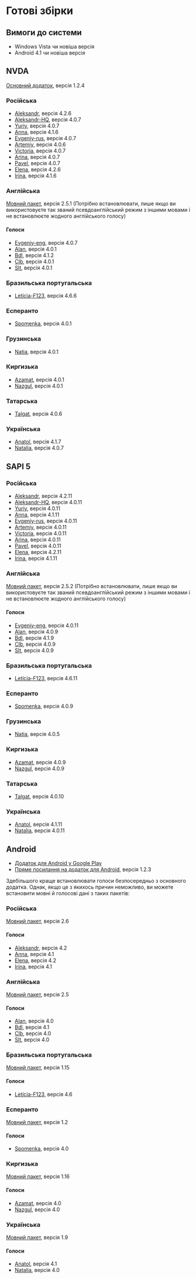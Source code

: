 <!-- markdownlint-disable MD013 -->
# Готові збірки

## Вимоги до системи

* Windows Vista чи новіша версія
* Android 4.1 чи новіша версія

## NVDA

[Основний додаток](https://rhvoice.eu-central-1.linodeobjects.com/RHVoice-1.2.4.nvda-addon), версія 1.2.4

### Російська

* [Aleksandr](https://rhvoice.eu-central-1.linodeobjects.com/RHVoice-voice-Russian-Aleksandr-4.2.6.nvda-addon), версія 4.2.6
* [Aleksandr-HQ](https://rhvoice.su/downloads/?voice=aleksandr-hq&type=nvda), версія 4.0.7
* [Yuriy](https://rhvoice.su/downloads/?voice=yuriy&type=nvda), версія 4.0.7
* [Anna](https://rhvoice.eu-central-1.linodeobjects.com/RHVoice-voice-Russian-Anna-4.1.6.nvda-addon), версія 4.1.6
* [Evgeniy-rus](https://rhvoice.su/downloads/?voice=evgeniy-rus&type=nvda), версія 4.0.7
* [Artemiy](https://rhvoice.su/downloads/?voice=artemiy&type=nvda), версія 4.0.6
* [Victoria](https://rhvoice.su/downloads/?voice=victoria&type=nvda), версія 4.0.7
* [Arina](https://rhvoice.su/downloads/?voice=arina&type=nvda), версія 4.0.7
* [Pavel](https://rhvoice.su/downloads/?voice=pavel&type=nvda), версія 4.0.7
* [Elena](https://rhvoice.eu-central-1.linodeobjects.com/RHVoice-voice-Russian-Elena-4.2.6.nvda-addon), версія 4.2.6
* [Irina](https://rhvoice.eu-central-1.linodeobjects.com/RHVoice-voice-Russian-Irina-4.1.6.nvda-addon), версія 4.1.6

### Англійська

[Мовний пакет](https://rhvoice.eu-central-1.linodeobjects.com/RHVoice-language-English-2.5.1.nvda-addon), версія 2.5.1 (Потрібно встановлювати, лише якщо ви використовуєте так званий псевдоанглійський режим з іншими мовами і не встановлюєте жодного англійського голосу)

#### Голоси

* [Evgeniy-eng](https://rhvoice.su/downloads/?voice=evgeniy-eng&type=nvda), версія 4.0.7
* [Alan](https://rhvoice.eu-central-1.linodeobjects.com/RHVoice-voice-English-Alan-4.0.1.nvda-addon), версія 4.0.1
* [Bdl](https://rhvoice.eu-central-1.linodeobjects.com/RHVoice-voice-English-Bdl-4.1.2.nvda-addon), версія 4.1.2
* [Clb](https://rhvoice.eu-central-1.linodeobjects.com/RHVoice-voice-English-Clb-4.0.1.nvda-addon), версія 4.0.1
* [Slt](https://rhvoice.eu-central-1.linodeobjects.com/RHVoice-voice-English-Slt-4.0.1.nvda-addon), версія 4.0.1

### Бразильська португальська

* [Letícia-F123](https://f123.org/leticia/download/Windows/RHVoice-Brazilian-Portuguese-voice-Leticia-F123-4.6.6.nvda-addon), версія 4.6.6

### Есперанто

* [Spomenka](https://rhvoice.eu-central-1.linodeobjects.com/RHVoice-voice-Esperanto-Spomenka-4.0.1.nvda-addon), версія 4.0.1

### Грузинська

* [Natia](http://blindaid.ge/files/nvda/RHVoice-voice-Georgian-Natia-4.0.1.nvda-addon), версія 4.0.1

### Киргизька

* [Azamat](https://rhvoice.eu-central-1.linodeobjects.com/RHVoice-voice-Kyrgyz-Azamat-4.0.1.nvda-addon), версія 4.0.1
* [Nazgul](https://rhvoice.eu-central-1.linodeobjects.com/RHVoice-voice-Kyrgyz-Nazgul-4.0.1.nvda-addon), версія 4.0.1

### Татарська

* [Talgat](https://drive.google.com/open?id=1sgQMfjTywZudiLJeLS39Rl4GY3-eG6JM), версія 4.0.6

### Українська

* [Anatol](https://rhvoice.eu-central-1.linodeobjects.com/RHVoice-voice-Ukrainian-Anatol-4.1.7.nvda-addon), версія 4.1.7
* [Natalia](https://rhvoice.eu-central-1.linodeobjects.com/RHVoice-voice-Ukrainian-Natalia-4.0.7.nvda-addon), версія 4.0.7

## SAPI 5

### Російська

* [Aleksandr](https://rhvoice.eu-central-1.linodeobjects.com/RHVoice-voice-Russian-Aleksandr-v4.2.11-setup.exe), версія 4.2.11
* [Aleksandr-HQ](https://rhvoice.su/downloads/?voice=aleksandr-hq&type=sapi), версія 4.0.11
* [Yuriy](https://rhvoice.su/downloads/?voice=yuriy&type=sapi), версія 4.0.11
* [Anna](https://rhvoice.eu-central-1.linodeobjects.com/RHVoice-voice-Russian-Anna-v4.1.11-setup.exe), версія 4.1.11
* [Evgeniy-rus](https://rhvoice.su/downloads/?voice=evgeniy-rus&type=sapi), версія 4.0.11
* [Artemiy](https://rhvoice.su/downloads/?voice=artemiy&type=sapi), версія 4.0.11
* [Victoria](https://rhvoice.su/downloads/?voice=victoria&type=sapi), версія 4.0.11
* [Arina](https://rhvoice.su/downloads/?voice=arina&type=sapi), версія 4.0.11
* [Pavel](https://rhvoice.su/downloads/?voice=arina&type=sapi), версія 4.0.11
* [Elena](https://rhvoice.eu-central-1.linodeobjects.com/RHVoice-voice-Russian-Elena-v4.2.11-setup.exe), версія 4.2.11
* [Irina](https://rhvoice.eu-central-1.linodeobjects.com/RHVoice-voice-Russian-Irina-v4.1.11-setup.exe), версія 4.1.11

### Англійська

[Мовний пакет](https://rhvoice.eu-central-1.linodeobjects.com/RHVoice-language-English-v2.5.2-setup.msi), версія 2.5.2 (Потрібно встановлювати, лише якщо ви використовуєте так званий псевдоанглійський режим з іншими мовами і не встановлюєте жодного англійського голосу)

#### Голоси

* [Evgeniy-eng](https://rhvoice.su/downloads/?voice=evgeniy-eng&type=sapi), версія 4.0.11
* [Alan](https://rhvoice.eu-central-1.linodeobjects.com/RHVoice-voice-English-Alan-v4.0.9-setup.exe), версія 4.0.9
* [Bdl](https://rhvoice.eu-central-1.linodeobjects.com/RHVoice-voice-English-Bdl-v4.1.9-setup.exe), версія 4.1.9
* [Clb](https://rhvoice.eu-central-1.linodeobjects.com/RHVoice-voice-English-Clb-v4.0.9-setup.exe), версія 4.0.9
* [Slt](https://rhvoice.eu-central-1.linodeobjects.com/RHVoice-voice-English-Slt-v4.0.9-setup.exe), версія 4.0.9

### Бразильська португальська

* [Letícia-F123](https://f123.org/leticia/download/Windows/RHVoice-Brazilian-Portuguese-voice-Leticia-F123-v4.6.11-setup.exe), версія 4.6.11

### Есперанто

* [Spomenka](https://rhvoice.eu-central-1.linodeobjects.com/RHVoice-voice-Esperanto-Spomenka-v4.0.9-setup.exe), версія 4.0.9

### Грузинська

* [Natia](http://blindaid.ge/files/sapi/RHVoice-voice-Georgian-Natia-v4.0.5-setup.exe), версія 4.0.5

### Киргизька

* [Azamat](https://rhvoice.eu-central-1.linodeobjects.com/RHVoice-voice-Kyrgyz-Azamat-v4.0.9-setup.exe), версія 4.0.9
* [Nazgul](https://rhvoice.eu-central-1.linodeobjects.com/RHVoice-voice-Kyrgyz-Nazgul-v4.0.9-setup.exe), версія 4.0.9

### Татарська

* [Talgat](https://drive.google.com/open?id=1pfCAMMa9K_OuPwczh-vDv__igRjRfnwO), версія 4.0.10

### Українська

* [Anatol](https://rhvoice.eu-central-1.linodeobjects.com/RHVoice-voice-Ukrainian-Anatol-v4.1.11-setup.exe), версія 4.1.11
* [Natalia](https://rhvoice.eu-central-1.linodeobjects.com/RHVoice-voice-Ukrainian-Natalia-v4.0.11-setup.exe), версія 4.0.11

## Android

* [Додаток для Android у Google Play](https://play.google.com/store/apps/details?id=com.github.olga_yakovleva.rhvoice.android)
* [Пряме посилання на додаток для Android](https://rhvoice.eu-central-1.linodeobjects.com/RHVoice-v1.2.3.apk), версія 1.2.3

Здебільшого краще встановлювати голоси безпосередньо з основного додатка. Однак, якщо це з якихось причин неможливо, ви можете встановити мовні й голосові дані з таких пакетів:

### Російська

[Мовний пакет](https://rhvoice.eu-central-1.linodeobjects.com/RHVoice-language-Russian-v2.6.apk), версія 2.6

#### Голоси

* [Aleksandr](https://rhvoice.eu-central-1.linodeobjects.com/RHVoice-voice-Russian-Aleksandr-v4.2.apk), версія 4.2
* [Anna](https://rhvoice.eu-central-1.linodeobjects.com/RHVoice-voice-Russian-Anna-v4.1.apk), версія 4.1
* [Elena](https://rhvoice.eu-central-1.linodeobjects.com/RHVoice-voice-Russian-Elena-v4.2.apk), версія 4.2
* [Irina](https://rhvoice.eu-central-1.linodeobjects.com/RHVoice-voice-Russian-Irina-v4.1.apk), версія 4.1

### Англійська

[Мовний пакет](https://rhvoice.eu-central-1.linodeobjects.com/RHVoice-language-English-v2.5.apk), версія 2.5

#### Голоси

* [Alan](https://rhvoice.eu-central-1.linodeobjects.com/RHVoice-voice-English-Alan-v4.0.apk), версія 4.0
* [Bdl](https://rhvoice.eu-central-1.linodeobjects.com/RHVoice-voice-English-Bdl-v4.1.apk), версія 4.1
* [Clb](https://rhvoice.eu-central-1.linodeobjects.com/RHVoice-voice-English-Clb-v4.0.apk), версія 4.0
* [Slt](https://rhvoice.eu-central-1.linodeobjects.com/RHVoice-voice-English-Slt-v4.0.apk), версія 4.0

### Бразильська португальська

[Мовний пакет](https://rhvoice.eu-central-1.linodeobjects.com/RHVoice-F123-Brazilian-Portuguese-language-v1.15.apk), версія 1.15

#### Голоси

* [Letícia-F123](https://f123.org/leticia/download/Android/apk/RHVoice-Brazilian-Portuguese-voice-Leticia-F123-v4.6.apk), версія 4.6

### Есперанто

[Мовний пакет](https://rhvoice.eu-central-1.linodeobjects.com/RHVoice-language-Esperanto-v1.2.apk), версія 1.2

#### Голоси

* [Spomenka](https://rhvoice.eu-central-1.linodeobjects.com/RHVoice-voice-Esperanto-Spomenka-v4.0.apk), версія 4.0

### Киргизька

[Мовний пакет](https://rhvoice.eu-central-1.linodeobjects.com/RHVoice-language-Kyrgyz-v1.16.apk), версія 1.16

#### Голоси

* [Azamat](https://rhvoice.eu-central-1.linodeobjects.com/RHVoice-voice-Kyrgyz-Azamat-v4.0.apk), версія 4.0
* [Nazgul](https://rhvoice.eu-central-1.linodeobjects.com/RHVoice-voice-Kyrgyz-Nazgul-v4.0.apk), версія 4.0

### Українська

[Мовний пакет](https://rhvoice.eu-central-1.linodeobjects.com/RHVoice-language-Ukrainian-v1.9.apk), версія 1.9

#### Голоси

* [Anatol](https://rhvoice.eu-central-1.linodeobjects.com/RHVoice-voice-Ukrainian-Anatol-v4.1.apk), версія 4.1
* [Natalia](https://rhvoice.eu-central-1.linodeobjects.com/RHVoice-voice-Ukrainian-Natalia-v4.0.apk), версія 4.0
